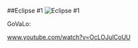 ##Eclipse #1
![Eclipse #1](http://i.imgur.com/AOPn78Q.jpg)

GoVaLo:

www.youtube.com/watch?v=OcLOJulCoUU
